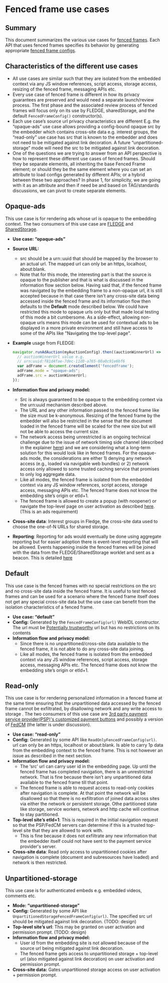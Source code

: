 # Fenced frame use cases



## **Summary**

This document summarizes the various use cases for [fenced frames](https://github.com/shivanigithub/fenced-frame). Each API that uses fenced frames specifies its behavior by generating appropriate [fenced frame configs](https://github.com/shivanigithub/fenced-frame/blob/master/explainer/fenced_frame_config.md).


## **Characteristics of the different use cases**



*   All use cases are similar such that they are isolated from the embedded context via any JS window references, script access, storage access, resizing of the fenced frame, messaging APIs etc.
*   Every use case of fenced frame is different in how its privacy guarantees are preserved and would need a separate launch/review process. The first phase and the associated review process of fenced frames will focus only on its use by FLEDGE, sharedStorage, and the default `FencedFrameConfig()` constructor(s).
*   Each use case’s source url privacy characteristics are different E.g. the “opaque-ads” use case allows providing a config-bound opaque src by the embedder which contains cross-site data e.g. interest groups, the “read-only” use case has src that is known to the embedder and does not need to be mitigated against link decoration. A future “unpartitioned-storage” mode will need the src to be mitigated against link decoration.
*   One of the questions we are trying to answer from an API perspective is how to represent these different use cases of fenced frames. Should they be separate elements, all inheriting the base Fenced Frame element; or should they be the same element where you can set an attribute to load configs generated by different APIs; or a hybrid between these two approaches? In phase 1, for simplicity, we are going with it as an attribute and then if need be and based on TAG/standards discussions, we can pivot to create separate elements.


## **Opaque-ads**

This use case is for rendering ads whose url is opaque to the embedding context. The two consumers of this use case are [FLEDGE](https://github.com/WICG/turtledove/blob/main/FLEDGE.md) and [SharedStorage](https://github.com/pythagoraskitty/shared-storage#simple-example-consistent-ab-experiments-across-sites). 



*   **Use case: “opaque-ads”**
*   **Source URL:** 
     *   src should be a urn::uuid that should be mapped by the browser to an actual url. The mapped url can only be an https, localhost, about:blank.
     *   Note that for this mode, the interesting part is that the source is opaque to the publisher and that is what is discussed in the information flow section below. Having said that, if the fenced frame was navigated by the embedding frame to a non-opaque url, it is still accepted because in that case there isn't any cross-site data being accessed inside the fenced frame and its information flow then defaults to the **Default** mode described below. We could have restricted this mode to opaque urls only but that made local testing of this mode a bit cumbersome. As a side-effect, allowing non-opaque urls means this mode can be used for contextual ads to be displayed in a more private environment and still have access to some of the APIs like "Navigating the top-level page".
     
*   **Example** usage from FLEDGE:
    ```js
    navigator.runAdAuction(myAuctionConfig).then((auctionWinnerUrl) => {
      // auctionWinnerUrl value e.g.
      // urn:uuid:f81d4fae-7dec-11d0-a765-00a0c91e6bf6
      var adFrame = document.createElement('fencedframe');
      adFrame.mode = "opaque-ads";
      adFrame.src = auctionWinnerUrl;
    });
    ```

*   **Information flow and privacy model:**
    *   Src is always guaranteed to be opaque to the embedding context via the urn:uuid mechanism described above. 
    *   The URL and any other information passed to the fenced frame like the size must be k-anonymous. Resizing of the fenced frame by the embedder will also be restricted in the sense that the document loaded in the fenced frame will be scaled for the new size but will not be able to access the current size.
    * The network access being unrestricted is an ongoing technical challenge due to the issue of network timing side channel (described in the explainer [here](https://github.com/WICG/fenced-frame/blob/master/explainer/network_side_channel.md)) and we are considering what a long-term solution for this would look like in fenced frames. For the opaque-ads mode, the considerations are either 1) denying any network access (e.g., loaded via navigable web bundles) or 2) network access only allowed to some trusted caching service that promises to only log aggregate data.    
    *   Like all modes, the fenced frame is isolated from the embedded context via any JS window references, script access, storage access, messaging APIs etc. The fenced frame does not know the embedding site’s origin or etld+1.
    *   The fenced frame is allowed to create a popup (with noopener) or navigate the top-level page on user activation as described [here](https://github.com/WICG/fenced-frame/blob/master/explainer/integration_with_web_platform.md#top-level-navigation). (This is an ads requirement)
*   **Cross-site data**: Interest groups in Fledge, the cross-site data used to choose the one-of-N URLs for shared storage. 
*   **Reporting**: Reporting for ads would eventually be done using aggregate reporting but for easier adoption there is event-level reporting that will be allowed. Events happening inside the fenced frames will be joined with the data from the FLEDGE/SharedStorage worklet and sent as a beacon. This is detailed [here](https://github.com/WICG/turtledove/blob/main/Fenced_Frames_Ads_Reporting.md)   


## **Default**

This use case is the fenced frames with no special restrictions on the src and no cross-site data inside the fenced frame. It is useful to test fenced frames and can be used for a scenario where the fenced frame itself does not get any special cross-site data but the use case can benefit from the isolation characteristics of a fenced frame.



*   **Use case: “default”**
*   **Config:** Generated by the `FencedFrameConfig(url)` WebIDL constructor. The url must be [Potentially trustworthy](https://w3c.github.io/webappsec-secure-contexts/#potentially-trustworthy-url) url but has no restrictions on its contents
*   **Information flow and privacy model:**
    *   Since there is no unpartitioned/cross-site data available to the fenced frame, it is not able to do any cross-site data joining.
    *   Like all modes, the fenced frame is isolated from the embedded context via any JS window references, script access, storage access, messaging APIs etc. The fenced frame does not know the embedding site’s origin or etld+1.


## **Read-only**

This use case is for rendering personalized information in a fenced frame at the same time ensuring that the unpartitioned data accessed by the fenced frame cannot be exfiltrated, by disallowing network and any write access to storage . The two consumers of this use case are [3rd party payment service provider(PSP)'s customized payment buttons](https://github.com/shivanigithub/fenced-frame/issues/15) and possibly a version of [FedCM](https://github.com/fedidcg/FedCM) (the latter is under discussion). 



*   **Use case: “read-only”**
*   **Config:** Generated by some API like `ReadOnlyFencedFrameConfig(url)`. url can only be an https, localhost or about:blank. Is able to carry 1p data from the embedding context to the fenced frame. This is not however an issue as described in the next section. 
*   **Information flow and privacy model:**
    *   The ‘src’ url can carry user id in the embedding page. Up until the fenced frame has completed navigation, there is an unrestricted network. That is fine because there isn’t any unpartitioned data available to the fenced frame till that point.
    *   The fenced frame is able to request access to read-only cookies after navigation is complete. At that point the network will be disallowed so that there is no exfiltration of joined data across sites via either the network or persistent storage. Othe partitioned state like storage, service workers, network and http cache will continue to stay partitioned.
*   **Top-level site’s etld+1**: This is required in the initial navigation request so that the PSP/FedCM servers can determine if this is a trusted top-level site that they are allowed to work with.
    *   This is fine because it does not exfiltrate any new information that the embedder itself could not have sent to the payment service provider's server.
*   **Cross-site data**: Read only access to unpartitioned cookies after navigation is complete (document and subresources have loaded) and network is then restricted.


## **Unpartitioned-storage**

This use case is for authenticated embeds e.g. embedded videos, comments etc. 



*   **Mode: “unpartitioned-storage”**
*   **Config:** Generated by some API like `UnpartitionedStorageFencedFrameConfig(url)`. The specified src url should be mitigated against link decoration. (TODO: design) 
*   **Top-level site’s url**: This may be granted on user activation and permission prompt. (TODO: design)
*   **Information flow and privacy model:**
    *   User id from the embedding site is not allowed because of the source url being mitigated against link decoration.
    *   The fenced frame gets access to unpartitioned storage + top-level url (also mitigated against link decoration) on user activation and permission prompt.
*   **Cross-site data:** Gates unpartitioned storage access on user activation + permission prompt.
